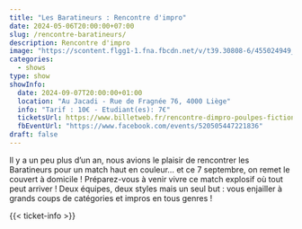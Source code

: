 ```yaml
---
title: "Les Baratineurs : Rencontre d'impro"
date: 2024-05-06T20:00:00+07:00
slug: /rencontre-baratineurs/
description: Rencontre d'impro
image: "https://scontent.flgg1-1.fna.fbcdn.net/v/t39.30808-6/455024949_465178486342730_1264093708440453541_n.jpg?_nc_cat=106&ccb=1-7&_nc_sid=75d36f&_nc_ohc=TZ4FVjJ0XEcQ7kNvgHp2HnV&_nc_ht=scontent.flgg1-1.fna&oh=00_AYBG28JxLx_o7qiESJLbyxRP7fDGuiRAc-tEeKJ6wOJD4A&oe=66C3D9A4"
categories:
  - shows
type: show  
showInfo:
  date: 2024-09-07T20:00:00+01:00 
  location: "Au Jacadi - Rue de Fragnée 76, 4000 Liège" 
  info: "Tarif : 10€ - Etudiant(es): 7€"
  ticketsUrl: https://www.billetweb.fr/rencontre-dimpro-poulpes-fiction-vs-baratineurs
  fbEventUrl: "https://www.facebook.com/events/520505447221836"
draft: false
---
```


Il y a un peu plus d’un an, nous avions le plaisir de rencontrer les Baratineurs pour un match haut en couleur… et ce 7 septembre, on remet le couvert à domicile !
Préparez-vous à venir vivre ce match explosif où tout peut arriver ! Deux équipes, deux styles mais un seul but : vous enjailler à grands coups de catégories et impros en tous genres !

{{< ticket-info >}}